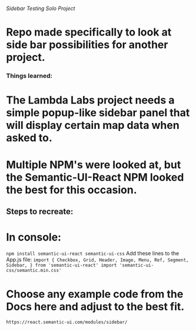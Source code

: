 ###### Sidebar Testing Solo Project
# Repo made specifically to look at side bar possibilities for another project.


### Things learned:
# The Lambda Labs project needs a simple popup-like sidebar panel that will display certain map data when asked to.
# Multiple NPM's were looked at, but the Semantic-UI-React NPM looked the best for this occasion.
## Steps to recreate:

# In console:
`
npm install semantic-ui-react semantic-ui-css
`
Add these lines to the App.js file:
`
import {
  Checkbox,
  Grid,
  Header,
  Image,
  Menu,
  Ref,
  Segment,
  Sidebar,
} from 'semantic-ui-react'
import 'semantic-ui-css/semantic.min.css'
`
# Choose any example code from the Docs here and adjust to the best fit.
`
https://react.semantic-ui.com/modules/sidebar/
`
